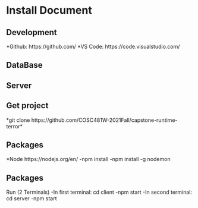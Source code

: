 <h1>Install Document</h1>

<h2>Development</h2>
*Github: https://github.com/ 
*VS Code: https://code.visualstudio.com/
  
<h2>DataBase</h2>  


<h2>Server</h2>  


<h2>Get project</h2>  
*git clone https://github.com/COSC481W-2021Fall/capstone-runtime-terror*


<h2>Packages</h2> 
*Node https://nodejs.org/en/
-npm install
-npm install -g nodemon

<h2>Packages</h2> 
Run (2 Terminals)
-In first terminal: cd client
-npm start
-In second terminal: cd server
-npm start
